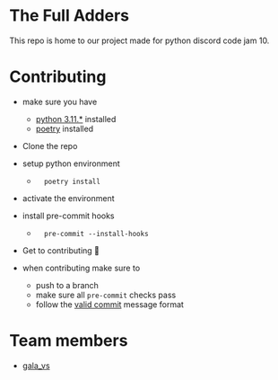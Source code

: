 # The Full Adders
This repo is home to our project made for python discord code jam 10.

# Contributing
- make sure you have
    - [python 3.11.*](https://www.python.org/downloads/) installed
    - [poetry](https://python-poetry.org/docs/) installed

- Clone the repo
- setup python environment
    - ```
        poetry install
        ```
- activate the environment
- install pre-commit hooks
    - ```
        pre-commit --install-hooks
        ```
- Get to contributing 🙂
- when contributing make sure to
    - push to a branch
    - make sure all `pre-commit` checks pass
    - follow the [valid commit](https://github.com/p0lygun/commit-msg-validator/tree/main?tab=readme-ov-file#valid-commit-message-format) message format



# Team members
<!---Todo: add names of all team members --->
- [gala_vs](https://github.com/p0lygun)
